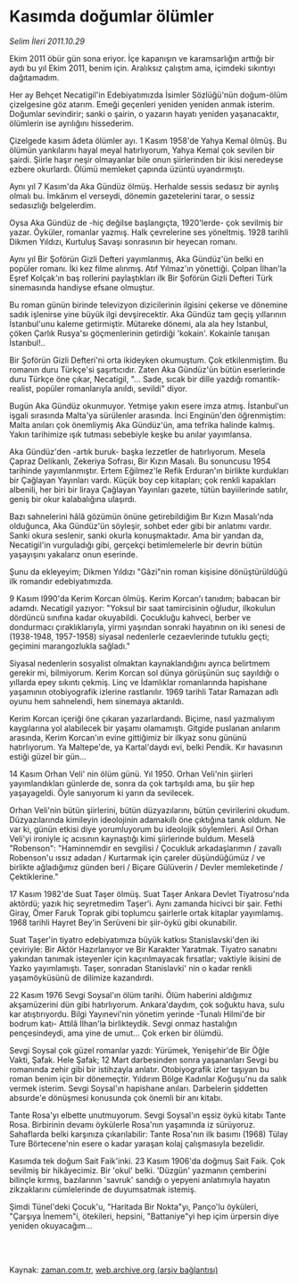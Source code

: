 # Kasımda doğumlar ölümler

*Selim İleri 2011.10.29*

<td class="columnist-detail">
<p>Ekim 2011 öbür gün sona eriyor. İçe kapanışın ve karamsarlığın arttığı bir aydı bu yıl Ekim 2011, benim için. Aralıksız çalış­tım ama, içimdeki sıkıntıyı dağıtamadım.</p>
<p>
<div id="haberMetinDiv">
<p>Her ay Behçet Necatigil'in Edebiyatımızda İsimler Sözlüğü'nün doğum-ölüm çizelgesine göz atarım. Emeği geçenleri yeniden yeniden anmak isterim. Doğumlar sevindirir; sanki o şairin, o ya­zarın hayatı yeniden yaşanacaktır, ölümlerin ise ayrılığını his­sederim.
<p>Çizelgede kasım âdeta ölümler ayı. 1 Kasım 1958'de Yahya Ke­mal ölmüş. Bu ölümün yankılarını hayal meyal hatırlıyorum, Yah­ya Kemal çok sevilen bir şairdi. Şiirle haşır neşir olmayanlar bile onun şiirlerinden bir ikisi neredeyse ezbere okurlardı. Ölümü memleket çapında üzüntü uyandırmıştı.
<p>Aynı yıl 7 Kasım'da Aka Gündüz ölmüş. Herhalde sessis sedasız bir ayrılış olmalı bu. İmkânım el verseydi, dönemin gazetelerini tarar, o sessiz sedasızlığı belgelerdim.
<p>Oysa Aka Gündüz de -hiç değilse başlangıçta, 1920'lerde- çok sevilmiş bir yazar. Öyküler, romanlar yazmış. Halk çevrelerine ses yöneltmiş. 1928 tarihli Dikmen Yıldızı, Kurtuluş Savaşı son­rasının bir heyecan romanı.
<p>Aynı yıl Bir Şoförün Gizli Defteri yayımlanmış, Aka Gündüz'ün belki en popüler romanı. İki kez filme alınmış. Atıf Yılmaz'ın yönettiği. Çolpan İlhan'la Eşref Kolçak'ın baş rollerini paylaş­tıkları ilk Bir Şoförün Gizli Defteri Türk sinemasında handiyse efsane olmuştur.
<p>Bu roman günün birinde televizyon dizicilerinin ilgisini çe­kerse ve dönemine sadık işlenirse yine büyük ilgi devşirecektir. Aka Gündüz tam geçiş yıllarının İstanbul'unu kaleme getirmiştir. Mütareke dönemi, ala ala hey İstanbul, çöken Çarlık Rusya'sı göçmenlerinin getirdiği 'kokain'. Kokainle tanışan İstanbul!..
<p>Bir Şoförün Gizli Defteri'ni orta ikideyken okumuştum. Çok etkilenmiştim. Bu romanın duru Türkçe'si şaşırtıcıdır. Zaten Aka Gündüz'ün bütün eserlerinde duru Türkçe öne çıkar, Necatigil, "... Sade, sıcak bir dille yazdığı romantik-realist, popüler romanlarıyla anıldı, sevildi" diyor.
<p>Bugün Aka Gündüz okunmuyor. Yetmişe yakın esere imza atmış. İstanbul'un işgali sırasında Malta'ya sürülenler arasında. İnci Enginün'den öğrenmiştim: Malta anıları çok önemliymiş Aka Gündüz'ün, ama tefrika halinde kalmış. Yakın tarihimize ışık tutması sebebiyle keşke bu anılar yayımlansa.
<p>Aka Gündüz'den -artık buruk- başka lezzetler de hatırlıyorum. Mesela Çapraz Delikanlı, Zekeriya Sofrası, Bir Kızın Masalı. Bu sonuncusu 1954 tarihinde yayımlanmıştır. Ertem Eğilmez'le Refik Erduran'ın birlikte kurdukları bir Çağlayan Yayınları vardı. Kü­çük boy cep kitapları; çok renkli kapakları albenili, her biri bir liraya Çağlayan Yayınları gazete, tütün bayiilerinde satılır, geniş bir okur kalabalığına ulaşırdı.
<p>Bazı sahnelerini hâlâ gözümün önüne getirebildiğim Bır Kızın Masalı'nda olduğunca, Aka Gündüz'ün söyleşir, sohbet eder gibi bir anlatımı vardır. Sanki okura seslenir, sanki okurla konuşmak­tadır. Ama bir yandan da, Necatigil'in vurguladığı gibi, gerçekçi betimlemelerle bir devrin bütün yaşayışını yakalarız onun eserin­de.
<p>Şunu da ekleyeyim; Dikmen Yıldızı "Gâzi"nin roman kişisine dönüştürüldüğü ilk romandır edebiyatımızda.
<p>9 Kasım l990'da Kerim Korcan ölmüş. Kerim Korcan'ı tanıdım; babacan bir adamdı. Necatigil yazıyor: "Yoksul bir saat tamirci­sinin oğludur, ilkokulun dördüncü sınıfına kadar okuyabildi. Ço­cukluğu kahveci, berber ve dondurmacı çıraklıklarıyla, yirmi ya­şından sonraki hayatının on iki senesi de (1938-1948, 1957-1958) siyasal nedenlerle cezaevlerinde tutuklu geçti; geçimini marangoz­lukla sağladı."
<p>Siyasal nedenlerin sosyalist olmaktan kaynaklandığını ayrıca belirtmem gerekir mi, bilmiyorum. Kerim Korcan sol dünya görüşünün suç sayıldığı o yıllarda epey sıkıntı çekmiş. Linç ve İdamlıklar romanlarında hapishane yaşamının otobiyografik izlerine rastlanı­lır. 1969 tarihli Tatar Ramazan adlı oyunu hem sahnelendi, hem si­nemaya aktarıldı.
<p>Kerim Korcan içeriği öne çıkaran yazarlardandı. Biçime, nasıl yazmalıyım kaygılarına yol alabilecek bir yaşamı olamamıştı. Gitgide puslanan anılarım arasında, Kerim Korcan'ın evine gittiğimiz bir ilkyaz sonu gününü hatırlıyorum. Ya Maltepe'de, ya Kartal'day­dı evi, belki Pendik. Kır havasının estiği güzel bir gün...
<p>14 Kasım Orhan Veli' nin ölüm günü. Yıl 1950. Orhan Veli'nin şiirleri yayımlandıkları günlerde de, sonra da çok tartışıldı ama, bu şiir hep yaşayageldi. Öyle sanıyorum ki yarın da sevilecek.
<p>Orhan Veli'nin bütün şiirlerini, bütün düzyazılarını, bütün çevirilerini okudum. Düzyazılarında kimileyin ideolojinin adama­kıllı öne çıktığına tanık oldum. Ne var ki, günün etkisi diye yorumluyorum bu ideolojik söylemleri. Asıl Orhan Veli'yi ironiyle iç acısının kaynaştığı kimi şiirlerinde buldum. Meselâ "Robenson": "Haminnemdir en sevgilisi / Çocukluk arkadaşlarımın / zavallı Robenson'u ıssız adadan / Kurtarmak için çareler düşündüğümüz / ve birlikte ağladığımız günden beri / Biçare Gülüverin / Devler memleketinde / Çektiklerine."
<p>17 Kasım 1982'de Suat Taşer ölmüş. Suat Taşer Ankara Devlet Tiyatrosu'nda aktördü; yazık hiç seyretmedim Taşer'i. Aynı zamanda hicivci bir şair. Fethi Giray, Ömer Faruk Toprak gibi toplumcu şairlerle ortak kitaplar yayımlamış. 1968 tarihli Hayret Bey'in Serüveni bir şiir-öykü gibi okunabilir.
<p>Suat Taşer'in tiyatro edebiyatımıza büyük katkısı Stanislavski'den iki çeviriyle: Bir Aktör Hazırlanıyor ve Bir Karakter Yaratmak. Tiyatro sanatını yakından tanımak isteyenler için kaçırılma­yacak fırsatlar; vaktiyle ikisini de Yazko yayımlamıştı. Taşer, sonradan Stanislavki' nin o kadar renkli yaşamöyküsünü de dilimize kazandırdı.
<p>22 Kasım 1976 Sevgi Soysal'ın ölüm tarihi. Ölüm haberini al­dığımız akşamüzerini dün gibi hatırlıyorum. Ankara'daydım, çok soğuktu hava, sulu kar atıştırıyordu. Bilgi Yayınevi'nin yönetim yerinde -Tunalı Hilmi'de bir bodrum katı- Attilâ İlhan'la birlik­teydik. Sevgi onmaz hastalığın pençesindeydi, ama yine de umut... Çok erken bir ölümdü.
<p>Sevgi Soysal çok güzel romanlar yazdı: Yürümek, Yenişehir'de Bir Öğle Vakti, Şafak. Hele Şafak; 12 Mart darbesinden sonra ya­şananları Sevgi bu romanında zehir gibi bir istihzayla anlatır. Otobiyografik izler taşıyan bu roman benim için bir dönemeçtir. Yıldırım Bölge Kadınlar Koğuşu'nu da salık vermek isterim. Sevgi Soysal'ın hapishane anıları. Darbelerin şiddetten absurde'e dönüşme­si konusunda çok önemli bir anı kitabı.
<p>Tante Rosa'yı elbette unutmuyorum. Sevgi Soysal'ın eşsiz öy­kü kitabı Tante Rosa. Birbirinin devamı öykülerle Rosa'nın yaşamında iz sürüyoruz. Sahaflarda belki karşınıza çıkarılabilir: Tante Rosa'nın ilk basımı (1968) Tülay Ture Börtecene'nin esere o kadar yaraşan kolaj çalışmasıyla bezelidir.
<p>Kasımda tek doğum Sait Faik'inki. 23 Kasım 1906'da doğmuş Sait Faik. Çok sevilmiş bir hikâyecimiz. Bir 'okul' belki. 'Düzgün' yazmanın çemberini bilinçle kırmış, bazılarının 'savruk' san­dığı o yepyeni anlatımıyla hayatın zikzaklarını cümlelerinde de duyumsatmak istemiş.
<p>Şimdi Tünel'deki Çocuk'u, "Haritada Bir Nokta"yı, Panço'lu öyküleri, "Çarşıya İnemem"i, ötekileri, hepsini, "Battaniye"yi hep içim ürpersin diye yeniden okuyacağım...</p></p></p></p></p></p></p></p></p></p></p></p></p></p></p></p></p></p></p></p></p></p></p></div>
</p>


<p><br>
		 </br></p></td>

Kaynak: [zaman.com.tr](http://zaman.com.tr/yazar.do?yazino=1195887), [web.archive.org (arşiv bağlantısı)](http://web.archive.org/web/20111130092049/http://www.zaman.com.tr:80/yazar.do?yazino=1195887)
